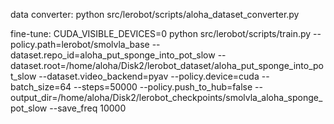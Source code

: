 data converter:
python src/lerobot/scripts/aloha_dataset_converter.py

fine-tune: 
CUDA_VISIBLE_DEVICES=0 python src/lerobot/scripts/train.py   --policy.path=lerobot/smolvla_base   --dataset.repo_id=aloha_put_sponge_into_pot_slow   --dataset.root=/home/aloha/Disk2/lerobot_dataset/aloha_put_sponge_into_pot_slow   --dataset.video_backend=pyav   --policy.device=cuda   --batch_size=64   --steps=50000   --policy.push_to_hub=false   --output_dir=/home/aloha/Disk2/lerobot_checkpoints/smolvla_aloha_sponge_pot_slow --save_freq 10000


